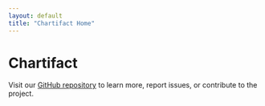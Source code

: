 ```yaml
---
layout: default
title: "Chartifact Home"
---
```


# Chartifact


Visit our [GitHub repository](https://github.com/microsoft/chartifact) to learn more, report issues, or contribute to the project.
